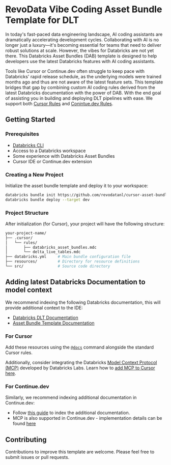 # RevoData Vibe Coding Asset Bundle Template for DLT

In today's fast-paced data engineering landscape, AI coding assistants are dramatically accelerating development cycles. Collaborating with AI is no longer just a luxury—it's becoming essential for teams that need to deliver robust solutions at scale. However, the vibes for Databricks are not yet there. This Databricks Asset Bundles (DAB) template is designed to help developers use the latest Databricks features with AI coding assistants.

Tools like Cursor or Continue.dev often struggle to keep pace with Databricks' rapid release schedule, as the underlying models were trained months ago and thus are not aware of the latest feature sets. This template bridges that gap by combining custom AI coding rules derived from the latest Databricks documentation with the power of DAB. With the end goal of assisting you in building and deploying DLT pipelines with ease. We support both [Cursor Rules](https://docs.cursor.com/context/rules) and [Conintue.dev Rules](https://docs.continue.dev/customize/deep-dives/rules).

## Getting Started

### Prerequisites

- [Databricks CLI](https://docs.databricks.com/dev-tools/cli/index.html)
- Access to a Databricks workspace
- Some experience with Databricks Asset Bundles
- Cursor IDE or Continue.dev extension

### Creating a New Project

Initialize the asset bundle template and deploy it to your workspace:

```bash
databricks bundle init https://github.com/revodatanl/cursor-asset-bundle-template.git --profile <profile>
databricks bundle deploy --target dev
```

### Project Structure

After initialization (for Cursor), your project will have the following structure:

```bash
your-project-name/
├── .cursor/
│   └── rules/
│       ├── databricks_asset_bundles.mdc
│       └── delta_live_tables.mdc
├── databricks.yml     # Main bundle configuration file
├── resources/         # Directory for resource definitions 
└── src/               # Source code directory
```

## Adding latest Databricks Documentation to model context

We recommend indexing the following Databricks documentation, this will provide additional context to the IDE:

- [Databricks DLT Documentation](https://docs.databricks.com/aws/en/dlt)
- [Asset Bundle Template Documentation](https://docs.databricks.com/aws/en/dev-tools/bundles/)

### For Cursor

Add these resources using the [`@docs`](https://docs.cursor.com/context/@-symbols/@-docs) command alongside the standard Cursor rules.

Additionally, consider integrating the Databricks [Model Context Protocol (MCP)](https://github.com/databrickslabs/mcp?tab=readme-ov-file#unity-catalog-server) developed by Databricks Labs. Learn how to [add MCP to Cursor here](https://docs.cursor.com/context/model-context-protocol).

### For Continue.dev

Similarly, we recommend indexing additional documentation in Continue.dev:

- Follow [this guide](https://docs.continue.dev/customize/deep-dives/docs) to index the additional documentation.
- MCP is also supported in Continue.dev - implementation details can be found [here](https://docs.continue.dev/customize/deep-dives/mcp)

## Contributing

Contributions to improve this template are welcome. Please feel free to submit issues or pull requests.
